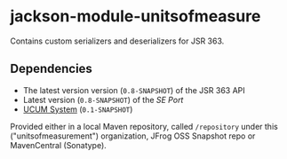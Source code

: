 jackson-module-unitsofmeasure
=============================

Contains custom serializers and deserializers for JSR 363.

Dependencies
------------

 * The latest version version (`0.8-SNAPSHOT`) of the JSR 363 API 
 * Latest version (`0.8-SNAPSHOT`) of the *SE Port*
 * [UCUM System](../../../../uom-systems/ucum) (`0.1-SNAPSHOT`)

Provided either in a local Maven repository, called `/repository` under this ("unitsofmeasurement") organization, JFrog OSS Snapshot repo or MavenCentral (Sonatype).
